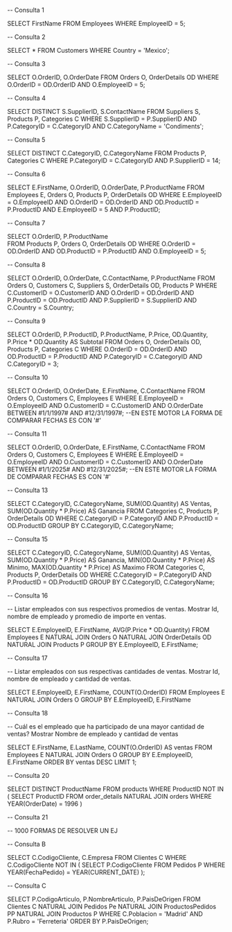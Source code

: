 -- Consulta 1

SELECT FirstName 
FROM Employees 
WHERE EmployeeID = 5;

-- Consulta 2

SELECT * 
FROM Customers
WHERE Country = 'Mexico';

-- Consulta 3

SELECT O.OrderID, O.OrderDate 
FROM Orders O, OrderDetails OD
WHERE O.OrderID = OD.OrderID AND
O.EmployeeID = 5;

-- Consulta 4

SELECT DISTINCT S.SupplierID, S.ContactName 
FROM Suppliers S, Products P, Categories C
WHERE S.SupplierID = P.SupplierID AND P.CategoryID = C.CategoryID AND
C.CategoryName = 'Condiments';

-- Consulta 5

SELECT DISTINCT C.CategoryID, C.CategoryName 
FROM Products P, Categories C
WHERE P.CategoryID = C.CategoryID AND
P.SupplierID = 14;

-- Consulta 6

SELECT E.FirstName, O.OrderID, O.OrderDate, P.ProductName
FROM Employees E, Orders O, Products P, OrderDetails OD
WHERE E.EmployeeID = O.EmployeeID AND O.OrderID = OD.OrderID AND OD.ProductID = P.ProductID AND 
E.EmployeeID = 5 AND P.ProductID;

-- Consulta 7

SELECT O.OrderID, P.ProductName  
FROM Products P, Orders O, OrderDetails OD
WHERE O.OrderID = OD.OrderID AND OD.ProductID = P.ProductID AND
O.EmployeeID = 5;

-- Consulta 8

SELECT O.OrderID, O.OrderDate, C.ContactName, P.ProductName
FROM Orders O, Customers C, Suppliers S, OrderDetails OD, Products P
WHERE C.CustomerID = O.CustomerID AND O.OrderID = OD.OrderID AND P.ProductID = OD.ProductID AND P.SupplierID = S.SupplierID AND
C.Country = S.Country;

-- Consulta 9

SELECT O.OrderID, P.ProductID, P.ProductName, P.Price, OD.Quantity, P.Price * OD.Quantity AS Subtotal
FROM Orders O, OrderDetails OD, Products P, Categories C
WHERE O.OrderID = OD.OrderID AND OD.ProductID = P.ProductID AND P.CategoryID = C.CategoryID AND
C.CategoryID = 3;

-- Consulta 10

SELECT O.OrderID, O.OrderDate, E.FirstName, C.ContactName
FROM Orders O, Customers C, Employees E
WHERE E.EmployeeID = O.EmployeeID AND O.CustomerID = C.CustomerID AND
O.OrderDate BETWEEN #1/1/1997# AND #12/31/1997#; --EN ESTE MOTOR LA FORMA DE COMPARAR FECHAS ES CON '#'

-- Consulta 11

SELECT O.OrderID, O.OrderDate, E.FirstName, C.ContactName
FROM Orders O, Customers C, Employees E
WHERE E.EmployeeID = O.EmployeeID AND O.CustomerID = C.CustomerID AND
O.OrderDate BETWEEN #1/1/2025# AND #12/31/2025#;  --EN ESTE MOTOR LA FORMA DE COMPARAR FECHAS ES CON '#'

-- Consulta 13

SELECT C.CategoryID, C.CategoryName, SUM(OD.Quantity) AS Ventas, SUM(OD.Quantity * P.Price) AS Ganancia
FROM Categories C, Products P, OrderDetails OD
WHERE C.CategoryID = P.CategoryID AND P.ProductID = OD.ProductID
GROUP BY C.CategoryID, C.CategoryName;

-- Consulta 15

SELECT C.CategoryID, C.CategoryName, SUM(OD.Quantity) AS Ventas, SUM(OD.Quantity * P.Price) AS Ganancia, MIN(OD.Quantity * P.Price) AS Minimo, MAX(OD.Quantity * P.Price) AS Maximo
FROM Categories C, Products P, OrderDetails OD
WHERE C.CategoryID = P.CategoryID AND P.ProductID = OD.ProductID
GROUP BY C.CategoryID, C.CategoryName;

-- Consulta 16

-- Listar empleados con sus respectivos promedios de ventas. Mostrar Id, nombre de empleado y promedio de importe en ventas.

SELECT E.EmployeeID, E.FirstName, AVG(P.Price * OD.Quantity) 
FROM Employees E NATURAL JOIN Orders O
NATURAL JOIN OrderDetails OD
NATURAL JOIN Products P
GROUP BY E.EmployeeID, E.FirstName;

-- Consulta 17

-- Listar empleados con sus respectivas cantidades de ventas. Mostrar Id, nombre de empleado y cantidad de ventas.

SELECT E.EmployeeID, E.FirstName, COUNT(O.OrderID) 
FROM Employees E NATURAL JOIN Orders O
GROUP BY E.EmployeeID, E.FirstName

-- Consulta 18

-- Cuál es el empleado que ha participado de una mayor cantidad de ventas? Mostrar Nombre de empleado y cantidad de ventas

SELECT E.FirstName, E.LastName, COUNT(O.OrderID) AS ventas
FROM Employees E NATURAL JOIN Orders O
GROUP BY E.EmployeeID, E.FirstName
ORDER BY ventas DESC
LIMIT 1;

-- Consulta 20

SELECT DISTINCT ProductName
FROM products
WHERE ProductID NOT IN (
	SELECT ProductID
    FROM order_details NATURAL JOIN orders
    WHERE YEAR(OrderDate) = 1996
)

-- Consulta 21



-- 1000 FORMAS DE RESOLVER UN EJ

-- Consulta B

SELECT C.CodigoCliente, C.Empresa
FROM Clientes C 
WHERE C.CodigoCliente NOT IN (
    SELECT P.CodigoCliente
    FROM Pedidos P
    WHERE YEAR(FechaPedido) = YEAR(CURRENT_DATE)
);

-- Consulta C


SELECT P.CodigoArticulo, P.NombreArticulo, P.PaisDeOrigen
FROM Clientes C NATURAL JOIN Pedidos Pe
    NATURAL JOIN ProductosPedidos PP
    NATURAL JOIN Productos P
WHERE C.Poblacion = 'Madrid' AND
    P.Rubro = 'Ferreteria'
ORDER BY P.PaisDeOrigen;